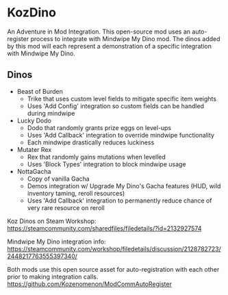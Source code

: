 # KozDino
An Adventure in Mod Integration. This open-source mod uses an auto-register process to integrate with Mindwipe My Dino mod. The dinos added by this mod will each represent a demonstration of a specific integration with Mindwipe My Dino.

## Dinos
- Beast of Burden
  - Trike that uses custom level fields to mitigate specific item weights
  - Uses 'Add Config' integration so custom fields can be handled during mindwipe 
- Lucky Dodo 
  - Dodo that randomly grants prize eggs on level-ups
  - Uses 'Add Callback' integration to override mindwipe functionality
  - Each mindwipe drastically reduces luckiness 
- Mutater Rex
  - Rex that randomly gains mutations when levelled 
  - Uses 'Block Types' integration to block mindwipe usage 
- NottaGacha
  - Copy of vanilla Gacha 
  - Demos integration w/ Upgrade My Dino's Gacha features (HUD, wild inventory taming, reroll resources)
  - Uses 'Add Callback' integration to permanently reduce chance of very rare resource on reroll 
  
Koz Dinos on Steam Workshop: 
https://steamcommunity.com/sharedfiles/filedetails/?id=2132927574

Mindwipe My Dino integration info:
https://steamcommunity.com/workshop/filedetails/discussion/2128782723/2448217763555397340/

Both mods use this open source asset for auto-registration with each other prior to making integration calls. 
https://github.com/Kozenomenon/ModCommAutoRegister



